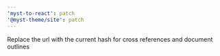 ```yaml
---
'myst-to-react': patch
'@myst-theme/site': patch
---
```


Replace the url with the current hash for cross references and document outlines
